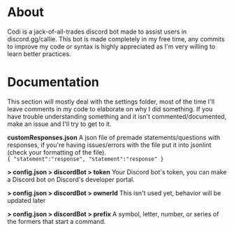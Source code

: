 # About
Codi is a jack-of-all-trades discord bot made to assist users in discord.gg/callie. 
This bot is made completely in my free time, any commits to improve my code or syntax is highly appreciated as I'm very willing to learn better practices.

# Documentation
This section will mostly deal with the settings folder, most of the time I'll leave comments in my code to elaborate on why I did something. 
If you have trouble understanding something and it isn't commented/documented, make an issue and I'll try to get to it. 

**customResponses.json**
A json file of premade statements/questions with responses, if you're having issues/errors with the file put it into jsonlint (check your formatting of the file).  
`
{
  "statement":"response",
  "statement":"response"
}
`

**> config.json > discordBot > token**
Your Discord bot's token, you can make a Discord bot on Discord's developer portal.

**> config.json > discordBot > ownerId**
This isn't used yet, behavior will be updated later

**> config.json > discordBot > prefix**
A symbol, letter, number, or series of the formers that start a command. 
